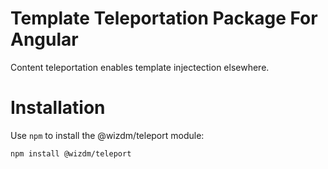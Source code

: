 # Template Teleportation Package For Angular
Content teleportation enables template injectection elsewhere.

# Installation
Use `npm` to install the @wizdm/teleport module:

```
npm install @wizdm/teleport
```
